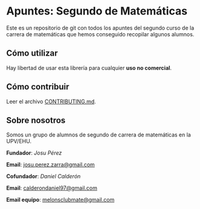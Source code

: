 # Apuntes: Segundo de Matemáticas
Este es un repositorio de git con todos los apuntes del segundo curso de la carrera de matemáticas que hemos conseguido recopilar algunos alumnos.

## Cómo utilizar
Hay libertad de usar esta librería para cualquier __uso no comercial__.

## Cómo contribuir
Leer el archivo [CONTRIBUTING.md](https://github.com/CauchyNewton/carrera-mate-2/blob/master/CONTRIBUTING.md).

## Sobre nosotros
Somos un grupo de alumnos de segundo de carrera de matemáticas en la UPV/EHU.

__Fundador__: _Josu Pérez_

__Email__:    josu.perez.zarra@gmail.com

__Cofundador__: _Daniel Calderón_

__Email__:   calderondaniel97@gmail.com

__Email equipo__: melonsclubmate@gmail.com
